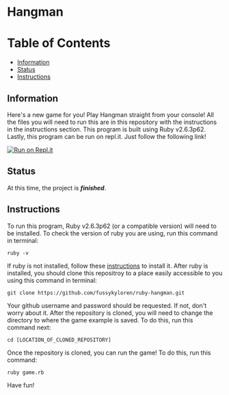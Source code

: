 # Hangman
# Table of Contents
- [Information](https://github.com/fussykyloren/ruby-hangman#information)
- [Status](https://github.com/fussykyloren/ruby-hangman#status)
- [Instructions](https://github.com/fussykyloren/ruby-hangman#instructions)
## Information
Here's a new game for you! Play Hangman straight from your console! All the files you will need to run this are in this repository with the instructions in the instructions section. This program is built using Ruby v2.6.3p62. Lastly, this program can be run on repl.it. Just follow the following link!

[![Run on Repl.it](https://repl.it/badge/github/fussykyloren/ruby-hangman)](https://repl.it/github/fussykyloren/ruby-hangman)
## Status
At this time, the project is __*finished*__.
## Instructions
To run this program, Ruby v2.6.3p62 (or a compatible version) will need to be installed. To check the version of ruby you are using, run this command in terminal:
```
ruby -v
```
If ruby is not installed, follow these [instructions](https://www.ruby-lang.org/en/documentation/installation/) to install it.
After ruby is installed, you should clone this repositroy to a place easily accessible to you using this command in terminal:
```
git clone https://github.com/fussykyloren/ruby-hangman.git
```
Your github username and password should be requested. If not, don't worry about it.
After the repository is cloned, you will need to change the directory to where the game example is saved. To do this, run this command next:
```
cd [LOCATION_OF_CLONED_REPOSITORY]
```
Once the repository is cloned, you can run the game! To do this, run this command:
```
ruby game.rb
```
Have fun!
